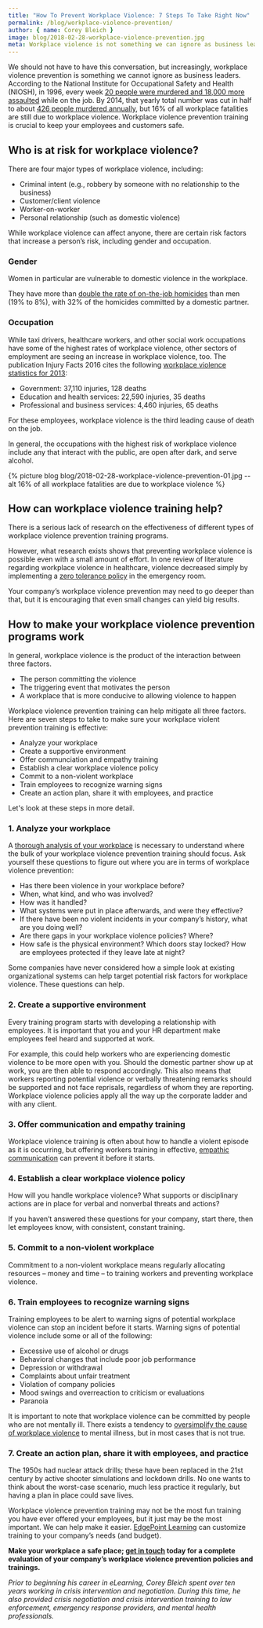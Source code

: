 ```yaml
---
title: "How To Prevent Workplace Violence: 7 Steps To Take Right Now"
permalink: /blog/workplace-violence-prevention/
author: { name: Corey Bleich }
image: blog/2018-02-28-workplace-violence-prevention.jpg
meta: Workplace violence is not something we can ignore as business leaders. Here are steps you can take right now to prevent violent incidents in the future.
---
```


We should not have to have this conversation, but increasingly, workplace violence prevention is something we cannot ignore as business leaders. According to the National Institute for Occupational Safety and Health (NIOSH), in 1996, every week [20 people were murdered and 18,000 more assaulted](https://www.ncjrs.gov/App/abstractdb/AbstractDBDetails.aspx?id=163791) while on the job. By 2014, that yearly total number was cut in half to about [426 people murdered annually](https://www.bls.gov/iif/oshwc/cfoi/cfch0013.pdf), but 16% of all workplace fatalities are still due to workplace violence. Workplace violence prevention training is crucial to keep your employees and customers safe.

## Who is at risk for workplace violence?

There are four major types of workplace violence, including:

*  Criminal intent (e.g., robbery by someone with no relationship to the business)
*  Customer/client violence
*  Worker-on-worker
*  Personal relationship (such as domestic violence)

While workplace violence can affect anyone, there are certain risk factors that increase a person’s risk, including gender and occupation.

### Gender

Women in particular are vulnerable to domestic violence in the workplace.

They have more than [double the rate of on-the-job homicides](https://www.bls.gov/iif/oshwc/cfoi/cfch0013.pdf) than men (19% to 8%), with 32% of the homicides committed by a domestic partner.

### Occupation

While taxi drivers, healthcare workers, and other social work occupations have some of the highest rates of workplace violence, other sectors of employment are seeing an increase in workplace violence, too. The publication Injury Facts 2016 cites the following [workplace violence statistics for 2013](http://www.nsc.org/Membership%20Site%20Document%20Library/2015%20Injury%20Facts/NSC_InjuryFacts2015Ed.pdf):

*  Government: 37,110 injuries, 128 deaths
*  Education and health services: 22,590 injuries, 35 deaths
*  Professional and business services: 4,460 injuries, 65 deaths

For these employees, workplace violence is the third leading cause of death on the job.

In general, the occupations with the highest risk of workplace violence include any that interact with the public, are open after dark, and serve alcohol.

{% picture blog blog/2018-02-28-workplace-violence-prevention-01.jpg --alt 16% of all workplace fatalities are due to workplace violence %}

## How can workplace violence training help?

There is a serious lack of research on the effectiveness of different types of workplace violence prevention training programs.

However, what research exists shows that preventing workplace violence is possible even with a small amount of effort. In one review of literature regarding workplace violence in healthcare, violence decreased simply by implementing a [zero tolerance policy](https://pdfs.semanticscholar.org/7733/f6e7d378ae23690372cde9b8c69484d275de.pdf) in the emergency room.

Your company’s workplace violence prevention may need to go deeper than that, but it is encouraging that even small changes can yield big results.

## How to make your workplace violence prevention programs work

In general, workplace violence is the product of the interaction between three factors.

*  The person committing the violence
*  The triggering event that motivates the person
*  A workplace that is more conducive to allowing violence to happen

Workplace violence prevention training can help mitigate all three factors. Here are seven steps to take to make sure your workplace violent prevention training is effective:

* Analyze your workplace
* Create a supportive environment
* Offer communciation and empathy training 
* Establish a clear workplace violence policy
* Commit to a non-violent workplace
* Train employees to recognize warning signs
* Create an action plan, share it with employees, and practice

Let's look at these steps in more detail.

### 1. Analyze your workplace

A [thorough analysis of your workplace](https://www.osha.gov/Publications/osha3153.pdf) is necessary to understand where the bulk of your workplace violence prevention training should focus. Ask yourself these questions to figure out where you are in terms of workplace violence prevention:

*  Has there been violence in your workplace before?
*  When, what kind, and who was involved?
*  How was it handled?
*  What systems were put in place afterwards, and were they effective?
*  If there have been no violent incidents in your company’s history, what are you doing well?
*  Are there gaps in your workplace violence policies? Where?
*  How safe is the physical environment? Which doors stay locked? How are employees protected if they leave late at night?

Some companies have never considered how a simple look at existing organizational systems can help target potential risk factors for workplace violence. These questions can help.

### 2. Create a supportive environment

Every training program starts with developing a relationship with employees. It is important that you and your HR department make employees feel heard and supported at work. 

For example, this could help workers who are experiencing domestic violence to be more open with you. Should the domestic partner show up at work, you are then able to respond accordingly. This also means that workers reporting potential violence or verbally threatening remarks should be supported and not face reprisals, regardless of whom they are reporting. Workplace violence policies apply all the way up the corporate ladder and with any client. 

### 3. Offer communication and empathy training

Workplace violence training is often about how to handle a violent episode as it is occurring, but offering workers training in effective, [empathic communication](/blog/train-for-soft-skills/) can prevent it before it starts.

### 4. Establish a clear workplace violence policy

How will you handle workplace violence? What supports or disciplinary actions are in place for verbal and nonverbal threats and actions?

If you haven’t answered these questions for your company, start there, then let employees know, with consistent, constant training.

### 5. Commit to a non-violent workplace

Commitment to a non-violent workplace means regularly allocating resources – money and time – to training workers and preventing workplace violence.

### 6. Train employees to recognize warning signs

Training employees to be alert to warning signs of potential workplace violence can stop an incident before it starts. Warning signs of potential violence include some or all of the following:

*  Excessive use of alcohol or drugs 
*  Behavioral changes that include poor job performance
*  Depression or withdrawal
*  Complaints about unfair treatment
*  Violation of company policies
*  Mood swings and overreaction to criticism or evaluations
*  Paranoia

It is important to note that workplace violence can be committed by people who are not mentally ill. There exists a tendency to [oversimplify the cause of workplace violence](http://workplacementalhealth.org/Mental-Health-Topics/Violence-in-the-Workplace) to mental illness, but in most cases that is not true.

### 7. Create an action plan, share it with employees, and practice

The 1950s had nuclear attack drills; these have been replaced in the 21st century by active shooter simulations and lockdown drills. No one wants to think about the worst-case scenario, much less practice it regularly, but having a plan in place could save lives.

Workplace violence prevention training may not be the most fun training you have ever offered your employees, but it just may be the most important. We can help make it easier. [EdgePoint Learning](/) can customize training to your company’s needs (and budget).

<strong>Make your workplace a safe place; [get in touch](/contact/) today for a complete evaluation of your company’s workplace violence prevention policies and trainings.</strong>

<em>Prior to beginning his career in eLearning, Corey Bleich spent over ten years working in crisis intervention and negotiation. During this time, he also provided crisis negotiation and crisis intervention training to law enforcement, emergency response providers, and mental health professionals.</em>
